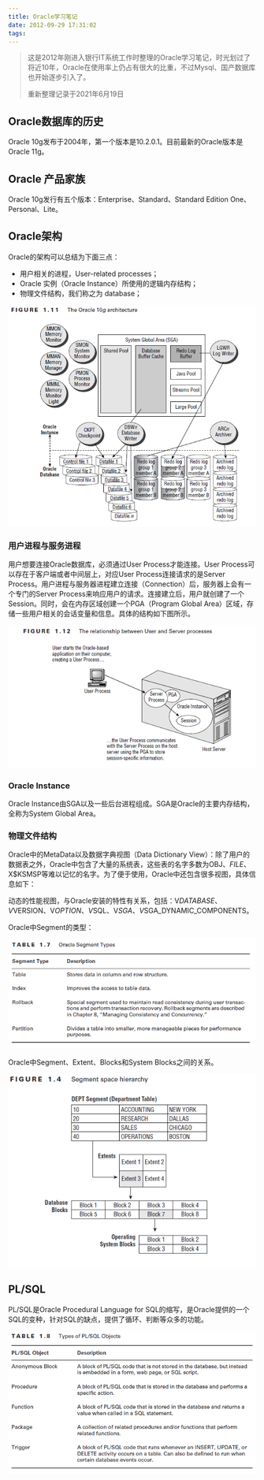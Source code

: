 ```yaml
---
title: Oracle学习笔记
date: 2012-09-29 17:31:02
tags:
---
```


> 这是2012年刚进入银行IT系统工作时整理的Oracle学习笔记，时光划过了将近10年，Oracle在使用率上仍占有很大的比重，不过Mysql、国产数据库也开始逐步引入了。
>
> 重新整理记录于2021年6月19日

## Oracle数据库的历史

Oracle 10g发布于2004年，第一个版本是10.2.0.1。目前最新的Oracle版本是 Oracle 11g。

## Oracle 产品家族

Oracle 10g发行有五个版本：Enterprise、Standard、Standard Edition One、Personal、Lite。

## Oracle架构

Oracle的架构可以总结为下面三点：

* 用户相关的进程，User-related processes；
* Oracle 实例（Oracle Instance）所使用的逻辑内存结构；
* 物理文件结构，我们称之为 database；

![NSFileHandle](20120929-oracle-notes/NSFileHandle.png)

### 用户进程与服务进程

用户想要连接Oracle数据库，必须通过User Process才能连接。User Process可以存在于客户端或者中间层上，对应User Process连接请求的是Server Process。用户进程与服务器进程建立连接（Connection）后，服务器上会有一个专门的Server Process来响应用户的请求。连接建立后，用户就创建了一个 Session。同时，会在内存区域创建一个PGA（Program Global Area）区域，存储一些用户相关的会话变量和信息。具体的结构如下图所示。

![NSFileHandle](20120929-oracle-notes/NSFileHandle-4095472.png)

### Oracle Instance

Oracle Instance由SGA以及一些后台进程组成。SGA是Oracle的主要内存结构，全称为System Global Area。

### 物理文件结构

Oracle中的MetaData以及数据字典视图（Data Dictionary View）：除了用户的数据表之外，Oracle中包含了大量的系统表，这些表的名字多数为OBJ$、FILE$、X$KSMSP等难以记忆的名字。为了便于使用，Oracle中还包含很多视图，具体信息如下：

动态的性能视图，与Oracle安装的特性有关系，包括：V$DATABASE、V$VERSION、V$OPTION、V$SQL、V$SGA、V$SGA_DYNAMIC_COMPONENTS。

Oracle中Segment的类型：

![NSFileHandle](20120929-oracle-notes/NSFileHandle-4095560.png)

Oracle中Segment、Extent、Blocks和System Blocks之间的关系。

![NSFileHandle](20120929-oracle-notes/NSFileHandle-4095575.png)

## PL/SQL

PL/SQL是Oracle Procedural Language for SQL的缩写，是Oracle提供的一个SQL的变种，针对SQL的缺点，提供了循环、判断等众多的功能。

![NSFileHandle](20120929-oracle-notes/NSFileHandle-4095623.png)
